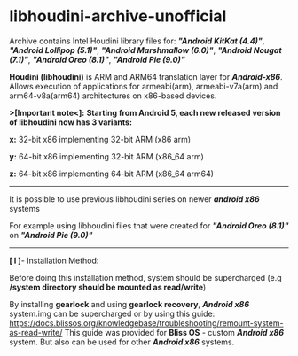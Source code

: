 # **libhoudini-archive-unofficial**

Archive contains Intel Houdini library files for:
***"Android KitKat (4.4)"***,
***"Android Lollipop (5.1)"***,
***"Android Marshmallow (6.0)"***,
***"Android Nougat (7.1)"***,
***"Android Oreo (8.1)"***,
***"Android Pie (9.0)"***

**Houdini (libhoudini)** is ARM and ARM64 translation layer for ***Android-x86***. Allows execution of applications for armeabi(arm), armeabi-v7a(arm) and arm64-v8a(arm64) architectures on x86-based devices.

**>[Important note<]:**
**Starting from Android 5, each new released version of libhoudini now has 3 variants:**

**x:** 32-bit x86 implementing 32-bit ARM (x86 arm)

**y:** 64-bit x86 implementing 32-bit ARM (x86_64 arm)

**z:** 64-bit x86 implementing 64-bit ARM (x86_64 arm64)

-------------------------------------

It is possible to use previous libhoudini series on newer ***android x86*** systems

For example using libhoudini files that were created for ***"Android Oreo (8.1)"*** on ***"Android Pie (9.0)"***

-------------------------------------

**[ I ]**- Installation Method:

Before doing this installation method, system should be supercharged (e.g **/system directory should be mounted as read/write**)

By  installing **gearlock** and using **gearlock recovery**, ***Android x86*** system.img can be supercharged
or by using this guide:
https://docs.blissos.org/knowledgebase/troubleshooting/remount-system-as-read-write/
This guide was provided for **Bliss OS** - custom ***Android x86*** system.
But also can be used for other ***Android x86*** systems.
